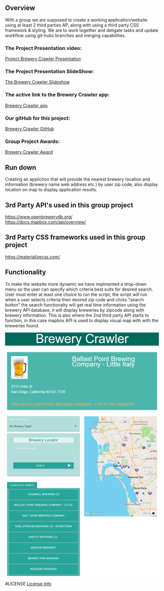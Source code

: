 ## Overview
With a group we are supposed to create a working application/website using at least 2 third parties AP, along with using a third party CSS framework & styling. We are to work together and deligate tasks and update workflow using git-hubs branches and merging capabilities.

### The Project Presentation video:
[Project Brewery Crawler Presentation](https://youtu.be/ddCq4uZ4Z5M)

### The Project Presentation SlideShow:
[The Brewery Crawler Slideshow](https://docs.google.com/presentation/d/1OPen-5nErSKnakDWRMNVYEL_i9Kgt6P76AvBUQKkM6I/edit?usp=sharing)

### The active link to the Brewery Crawler app:
[Brewery Crawler app](https://jeminick.github.io/Brewery-Crawler/)

### Our gitHub for this project:
[Brewery Crawler GitHub](https://github.com/JEMinick/Brewery-Crawler)

### Group Project Awards:
[Brewery Crawler Award](https://youtu.be/oV0FjgtK5p4)

## Run down
Creating an appliction that will provide the nearest brewery location and information (brewery name web address etc.) by user zip code, also display location on map to display application results.

## 3rd Party API's used in this group project 
  https://www.openbrewerydb.org/ <br/>
  https://docs.mapbox.com/api/overview/

## 3rd Party CSS frameworks used in this group project 
  https://materializecss.com/
  
## Functionality
To make the website more dynamic we have implmented a drop-down menu so the user can specify which criteria best suits for desired search. User must enter at least one choice to run the script, the script will run when a user selects criteria then desired zip code and clicks "search button" the search functionalty will get real time information using the brewery API database, it will display breweries by zipcode along with brewery information. This is also where the 2nd third party API starts to function, in this case mapbox API is used to display visual map with with the breweries found.

![Screen shot:](./assets/images/screen-shot.png?raw=true)

#LICENSE
[License Info](./LICENSE)
